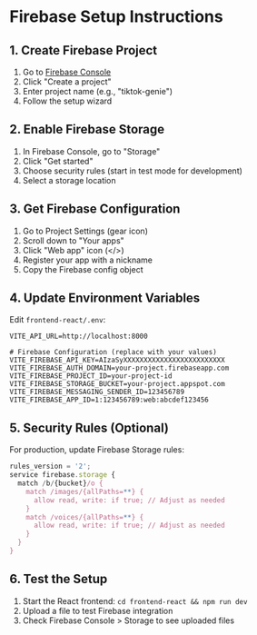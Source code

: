 # Firebase Setup Instructions

## 1. Create Firebase Project

1. Go to [Firebase Console](https://console.firebase.google.com/)
2. Click "Create a project" 
3. Enter project name (e.g., "tiktok-genie")
4. Follow the setup wizard

## 2. Enable Firebase Storage

1. In Firebase Console, go to "Storage" 
2. Click "Get started"
3. Choose security rules (start in test mode for development)
4. Select a storage location

## 3. Get Firebase Configuration

1. Go to Project Settings (gear icon)
2. Scroll down to "Your apps" 
3. Click "Web app" icon (</>)
4. Register your app with a nickname
5. Copy the Firebase config object

## 4. Update Environment Variables

Edit `frontend-react/.env`:

```env
VITE_API_URL=http://localhost:8000

# Firebase Configuration (replace with your values)
VITE_FIREBASE_API_KEY=AIzaSyXXXXXXXXXXXXXXXXXXXXXXXXX
VITE_FIREBASE_AUTH_DOMAIN=your-project.firebaseapp.com
VITE_FIREBASE_PROJECT_ID=your-project-id
VITE_FIREBASE_STORAGE_BUCKET=your-project.appspot.com
VITE_FIREBASE_MESSAGING_SENDER_ID=123456789
VITE_FIREBASE_APP_ID=1:123456789:web:abcdef123456
```

## 5. Security Rules (Optional)

For production, update Firebase Storage rules:

```javascript
rules_version = '2';
service firebase.storage {
  match /b/{bucket}/o {
    match /images/{allPaths=**} {
      allow read, write: if true; // Adjust as needed
    }
    match /voices/{allPaths=**} {
      allow read, write: if true; // Adjust as needed
    }
  }
}
```

## 6. Test the Setup

1. Start the React frontend: `cd frontend-react && npm run dev`
2. Upload a file to test Firebase integration
3. Check Firebase Console > Storage to see uploaded files